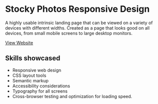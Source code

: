 # Stocky Photos Responsive Design
A highly usable intrinsic landing page that can be viewed on a variety of devices with different widths. Created as a page that looks good on all devices, from small mobile screens to large desktop monitors.

[View Website](https://raw.githack.com/nrosanes3/Stocky-Photos-Responsive-Design/main/index.html)

## Skills showcased
* Responsive web design
* CSS layout tools
* Semantic markup
* Accessibility considerations
* Typography for all screens
* Cross-browser testing and optimization for loading speed.
